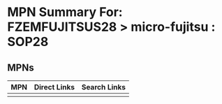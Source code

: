



# MPN Summary For: FZEMFUJITSUS28 > micro-fujitsu : SOP28

## MPNs
  

|MPN|Direct Links|Search Links|
| :--- | :--- | :--- |
||||

